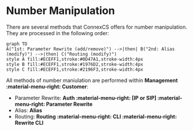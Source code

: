 # Number Manipulation

There are several methods that ConnexCS offers for number manipulation. They are processed in the following order:
```mermaid
graph TD
A("1st: Parameter Rewrite (add/remove)") -->|then| B("2nd: Alias (modify)") -->|then| C("Routing (modify)")
style A fill:#ECEFF1,stroke:#0D47A1,stroke-width:4px
style B fill:#ECEFF1,stroke:#1976D2,stroke-width:4px
style C fill:#ECEFF1,stroke:#2196F3,stroke-width:4px
```

All methods of number maniulation are performed within **Management :material-menu-right: Customer**:

+ Parameter Rewrite: **Auth :material-menu-right: [IP or SIP] :material-menu-right: Parameter Rewrite**
+ Alias: **Alias**
+ Routing: **Routing :material-menu-right: CLI :material-menu-right: Rewrite CLI**
